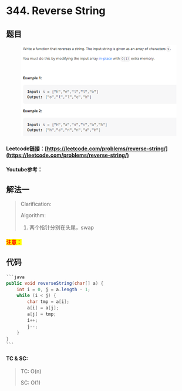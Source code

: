 # 344. Reverse String

## 题目

<figure><img src="../../.gitbook/assets/image (3) (5).png" alt=""><figcaption></figcaption></figure>

#### Leetcode链接：[https://leetcode.com/problems/reverse-string/](https://leetcode.com/problems/reverse-string/)

#### Youtube参考：

## 解法一

> Clarification:&#x20;
>
> Algorithm:&#x20;
>
> 1. 两个指针分别在头尾，swap

#### <mark style="color:red;">注意：</mark>

## 代码

````java
```java
public void reverseString(char[] a) {
    int i = 0, j = a.length - 1;
    while (i < j) {
        char tmp = a[i];
        a[i] = a[j];
        a[j] = tmp;
        i++;
        j--;
    }
}
```
````

#### TC & SC:&#x20;

> TC: O(n)
>
> SC: O(1)
